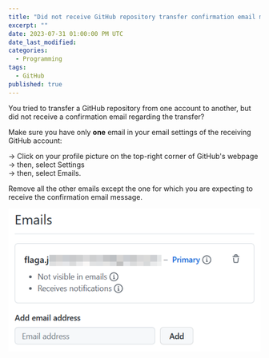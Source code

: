 ```yaml
---
title: "Did not receive GitHub repository transfer confirmation email message"
excerpt: ""
date: 2023-07-31 01:00:00 PM UTC
date_last_modified:
categories:
  - Programming
tags: 
  - GitHub
published: true
---
```


You tried to transfer a GitHub repository from one account to another, but did not receive a confirmation email regarding the transfer?

Make sure you have only **one** email in your email settings of the receiving GitHub account:

&rarr; Click on your profile picture on the top-right corner of GitHub's webpage 
<br>
&rarr; then, select Settings 
<br>
&rarr; then, select Emails. 

Remove all the other emails except the one for which you are expecting to receive the confirmation email message.

![GitHub -> Settings -> Emails](/assets/images/2023/2023-07-30-github-settings-emails.png)

